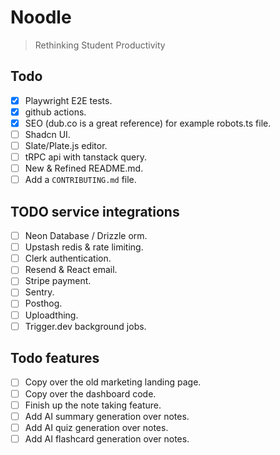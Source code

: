 # Noodle

> Rethinking Student Productivity

## Todo

- [x] Playwright E2E tests.
- [x] github actions.
- [x] SEO (dub.co is a great reference) for example robots.ts file.
- [ ] Shadcn UI.
- [ ] Slate/Plate.js editor.
- [ ] tRPC api with tanstack query.
- [ ] New & Refined README.md.
- [ ] Add a `CONTRIBUTING.md` file.

## TODO service integrations

- [ ] Neon Database / Drizzle orm.
- [ ] Upstash redis & rate limiting.
- [ ] Clerk authentication.
- [ ] Resend & React email.
- [ ] Stripe payment.
- [ ] Sentry.
- [ ] Posthog.
- [ ] Uploadthing.
- [ ] Trigger.dev background jobs.

## Todo features

- [ ] Copy over the old marketing landing page.
- [ ] Copy over the dashboard code.
- [ ] Finish up the note taking feature.
- [ ] Add AI summary generation over notes.
- [ ] Add AI quiz generation over notes.
- [ ] Add AI flashcard generation over notes.
